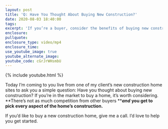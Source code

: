 ```yaml
---
layout: post
title: 'Q: Have You Thought About Buying New Construction?'
date: 2020-08-03 18:40:00
tags:
excerpt: 'If you’re a buyer, consider the benefits of buying new construction.'
enclosure:
pullquote:
enclosure_type: video/mp4
enclosure_time:
use_youtube_image: true
youtube_alternate_image:
youtube_code: cGrJrWHsmbU
---
```


{% include youtube.html %}

Today I’m coming to you live from one of my client’s new construction home sites to ask you a simple question: Have you thought about buying new construction? If you’re in the market to buy a home, it’s worth considering. **There’s not as much competition from other buyers&nbsp;*****and*** **you get to pick every aspect of the home’s construction.**

If you’d like to buy a new construction home, give me a call. I’d love to help you get started.&nbsp;